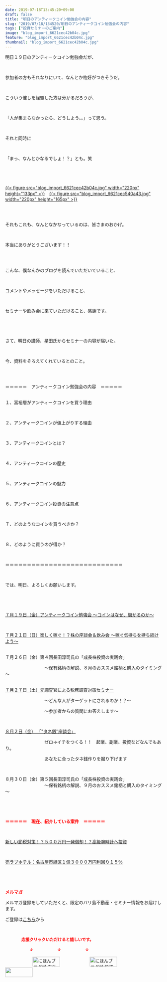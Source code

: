```yaml
---
date: 2019-07-18T13:45:20+09:00
draft: false
title: "明日のアンティークコイン勉強会の内容"
slug: "2019/07/18/134520/明日のアンティークコイン勉強会の内容"
tags: ["投資セミナーのご案内"]
image: "blog_import_6621cec42b04c.jpg"
feature: "blog_import_6621cec42b04c.jpg"
thumbnail: "blog_import_6621cec42b04c.jpg"
---
```

<p>明日１９日のアンティークコイン勉強会だが、</p><p> </p><p>参加者の方もそれなりにいて、なんとか格好がつきそうだ。</p><p> </p><p>こういう催しを経験した方は分かるだろうが、</p><p> </p><p>「人が集まらなかったら、どうしよう。。」って思う。</p><p> </p><p>それと同時に</p><p> </p><p>「まっ、なんとかなるでしょ！？」とも。笑</p><p> </p><p> </p><p><a href="blog_import_6621cec42b04c.jpg">{{< figure src="blog_import_6621cec42b04c.jpg" width="220px" height="133px" >}}</a>　<a href="blog_import_6621cec540a43.jpg">{{< figure src="blog_import_6621cec540a43.jpg" width="220px" height="165px" >}}</a></p><p> </p><p><br/>それもこれも、なんとなかなっているのは、皆さまのおかげ。</p><p> </p><p>本当にありがとうございます！！</p><p> </p><p><br/>こんな、僕なんかのブログを読んでいただいていること、</p><p> </p><p>コメントやメッセージをいただけること、</p><p> </p><p>セミナーや飲み会に来ていただけること、感謝です。</p><p> </p><p> </p><p>さて、明日の講師、星田氏からセミナーの内容が届いた。</p><p> </p><p>今、資料をそろえてくれているとのこと。</p><p> </p><p><br/>＝＝＝＝＝　アンティークコイン勉強会の内容　＝＝＝＝＝</p><p><br/>１、富裕層がアンティークコインを買う理由</p><p> </p><p>２、アンティークコインが値上がりする理由</p><p> </p><p>３、アンティークコインとは？</p><p> </p><p>４、アンティークコインの歴史</p><p> </p><p>５、アンティークコインの魅力</p><p> </p><p>６、アンティークコイン投資の注意点</p><p> </p><p>７、どのようなコインを買うべきか？</p><p> </p><p>８、どのように買うのが得か？</p><p> </p><p>＝＝＝＝＝＝＝＝＝＝＝＝＝＝＝＝＝＝＝＝＝＝＝＝＝＝＝</p><p> </p><p>では、明日、よろしくお願いします。</p><p> </p><p> </p><p><a href="entry-12489111879.html" target="_blank">７月１９日（金）アンティークコイン勉強会 ～コインはなぜ、儲かるのか～</a></p><p> </p><p><a href="entry-12487913501.html" target="_blank">７月２１日（日）楽しく稼ぐ！？株の座談会＆飲み会 ～稼ぐ気持ちを持ち続けよう～</a></p><p><br/>７月２６日（金）第４回長田淳司氏の「成長株投資の実践会」</p><p>　　　　　　　　　～保有銘柄の解説、８月のおススメ銘柄と購入のタイミング～</p><p><br/><a href="entry-12489917228.html" target="_blank">７月２７日（土）元調査官による税務調査対策セミナー</a></p><p>　　　　　　　　　～どんな人がターゲットにされるのか！？～</p><p>　　　　　　　　　～参加者からの質問にお答えします～</p><p> </p><p><a href="entry-12490299208.html" target="_blank">８月２日（金） 「"タネ銭″座談会」</a></p><p>　　　　　　　　　ゼロ→イチをつくる！！　起業、副業、投資などなんでもあり。</p><p>　　　　　　　　　あなたに合ったタネ銭作りを掘り下げます</p><p> </p><p>８月３０日（金）第５回長田淳司氏の「成長株投資の実践会」<br/>　　　　　　　　　～保有銘柄の解説、９月のおススメ銘柄と購入のタイミング～</p><p> </p><p> </p><p><span style="font-weight: bold;"><span style="color: rgb(255, 0, 0);">＝＝＝＝＝　現在、紹介している案件　＝＝＝＝＝</span></span></p><p> </p><p><a href="entry-12492433937.html" target="_blank">新しい節税対策！？５００万円一発償却！？高級腕時計へ投資</a></p><p> </p><p><a href="entry-12489345635.html" target="_blank">売ラブホテル：名古屋市緑区１億３０００万円利回り１５％</a></p><p> </p><p> </p><p><span style="font-weight: bold;"><span style="color: rgb(255, 0, 0);">メルマガ</span></span></p><p>メルマガ登録をしていただくと、限定のバリ島不動産・セミナー情報をお届けします。</p><p>ご登録は<a href="f9eeVI" target="_blank">こちら</a>から</p><p style="text-align: center;"> </p><p><font color="#ff0000" size="2"><strong>　　　　応援クリックいただけると嬉しいです。</strong></font></p><p><font color="#ff0000" size="2"><strong>　　　　　　↓　　　　　　↓　　　　　　↓</strong></font></p><p><a href="ranking.html?p_cid=01260127" id="&amp;blogmura_banner"><img alt="にほんブログ村 海外生活ブログ バリ島情報へ" border="0" height="31" src="data:image/svg+xml;charset=utf-8,%3Csvg%20xmlns%3D%22http%3A%2F%2Fwww.w3.org%2F2000%2Fsvg%22%20title%3D%22Placeholder%20for%20Images%22%20role%3D%22presentation%22%20viewBox%3D%220%200%2088%2031%22%20%2F%3E" width="88" data-src="//overseas.blogmura.com/bali/img/bali88_31.gif" style="aspect-ratio: auto 88 / 31;"/><noscript><img alt="にほんブログ村 海外生活ブログ バリ島情報へ" border="0" height="31" src="//overseas.blogmura.com/bali/img/bali88_31.gif" width="88"></noscript></a>  <a href="ranking.html?p_cid=01260127" id="&amp;blogmura_banner"><img alt="にほんブログ村 投資ブログ 不動産投資へ" border="0" height="31" src="data:image/svg+xml;charset=utf-8,%3Csvg%20xmlns%3D%22http%3A%2F%2Fwww.w3.org%2F2000%2Fsvg%22%20title%3D%22Placeholder%20for%20Images%22%20role%3D%22presentation%22%20viewBox%3D%220%200%2088%2031%22%20%2F%3E" width="88" data-src="//investment.blogmura.com/hudousantoushi/img/hudousantoushi88_31.gif" style="aspect-ratio: auto 88 / 31;"/><noscript><img alt="にほんブログ村 投資ブログ 不動産投資へ" border="0" height="31" src="//investment.blogmura.com/hudousantoushi/img/hudousantoushi88_31.gif" width="88"></noscript></a> <a href="link.php?1804582" title="人気ブログランキングへ"><img border="0" height="31" src="data:image/svg+xml;charset=utf-8,%3Csvg%20xmlns%3D%22http%3A%2F%2Fwww.w3.org%2F2000%2Fsvg%22%20title%3D%22Placeholder%20for%20Images%22%20role%3D%22presentation%22%20viewBox%3D%220%200%2088%2031%22%20%2F%3E" width="88" data-src="https://blog.with2.net/img/banner/banner_22.gif" style="aspect-ratio: auto 88 / 31;"/><noscript><img border="0" height="31" src="https://blog.with2.net/img/banner/banner_22.gif" width="88"></noscript></a></p>

